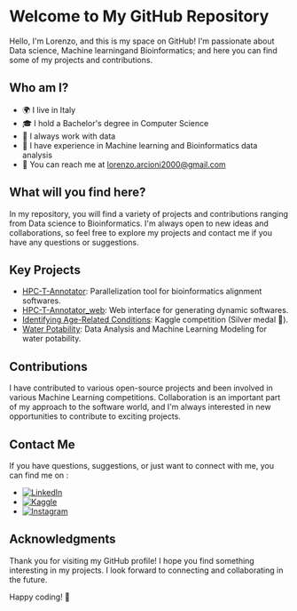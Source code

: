 # Welcome to My GitHub Repository

Hello, I'm Lorenzo, and this is my space on GitHub! I'm passionate about Data science, Machine learningand Bioinformatics; and here you can find some of my projects and contributions.

## Who am I?

- 🌍 I live in Italy
- 🎓 I hold a Bachelor's degree in Computer Science
- 💼 I always work with data
- 🚀 I have experience in Machine learning and Bioinformatics data analysis
- 📧 You can reach me at lorenzo.arcioni2000@gmail.com

## What will you find here?

In my repository, you will find a variety of projects and contributions ranging from Data science to Bioinformatics. I'm always open to new ideas and collaborations, so feel free to explore my projects and contact me if you have any questions or suggestions.

## Key Projects

- [HPC-T-Annotator](https://github.com/lorenzo-arcioni/HPC-T-Annotator): Parallelization tool for bioinformatics alignment softwares.
- [HPC-T-Annotator_web](http://raganella.deb.unitus.it:49152/): Web interface for generating dynamic softwares.
- [Identifying Age-Related Conditions](https://github.com/lorenzo-arcioni/icr-identify-age-related-conditions): Kaggle competition (Silver medal 🥈).
- [Water Potability](https://github.com/lorenzo-arcioni/water-potability-analysis): Data Analysis and Machine Learning Modeling for water potability.

## Contributions

I have contributed to various open-source projects and been involved in various Machine Learning competitions. Collaboration is an important part of my approach to the software world, and I'm always interested in new opportunities to contribute to exciting projects.

## Contact Me

If you have questions, suggestions, or just want to connect with me, you can find me on :
- [![LinkedIn](https://www.example.com/kaggle-icon.png)](https://www.linkedin.com/in/lorenzo-arcioni-216b921b5/)
- [![Kaggle](https://www.example.com/kaggle-icon.png)](https://www.kaggle.com/lorenzoarcioni)
- [![Instagram](https://www.example.com/instagram-icon.png)](https://www.instagram.com/lorenzo_arcioni/)

## Acknowledgments

Thank you for visiting my GitHub profile! I hope you find something interesting in my projects. I look forward to connecting and collaborating in the future.

Happy coding! 🚀
